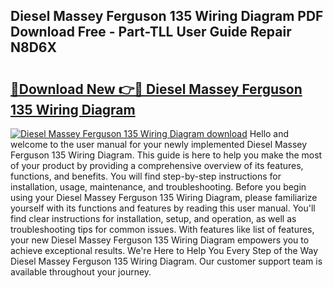 ## Diesel Massey Ferguson 135 Wiring Diagram PDF Download Free - Part-TLL User Guide Repair N8D6X

# <h2><a href="http://dfl7g7.blite.top/?on=Diesel+Massey+Ferguson+135+Wiring+Diagram">🔗Download New 👉🔴 Diesel Massey Ferguson 135 Wiring Diagram</a></h2>

[![Diesel Massey Ferguson 135 Wiring Diagram download](https://i.imgur.com/lujVjoI.png)](http://dfl7g7.blite.top/?on=Diesel+Massey+Ferguson+135+Wiring+Diagram)
Hello and welcome to the user manual for your newly implemented Diesel Massey Ferguson 135 Wiring Diagram. This guide is here to help you make the most of your product by providing a comprehensive overview of its features, functions, and benefits. You will find step-by-step instructions for installation, usage, maintenance, and troubleshooting. Before you begin using your Diesel Massey Ferguson 135 Wiring Diagram, please familiarize yourself with its functions and features by reading this user manual. You'll find clear instructions for installation, setup, and operation, as well as troubleshooting tips for common issues. With features like list of features, your new Diesel Massey Ferguson 135 Wiring Diagram empowers you to achieve exceptional results. We're Here to Help You Every Step of the Way Diesel Massey Ferguson 135 Wiring Diagram. Our customer support team is available throughout your journey.
